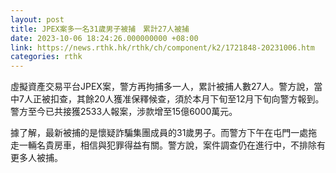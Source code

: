 ```yaml
---
layout: post
title: JPEX案多一名31歲男子被捕　累計27人被捕
date: 2023-10-06 18:24:26.000000000 +08:00
link: https://news.rthk.hk/rthk/ch/component/k2/1721848-20231006.htm
categories: rthk
---
```


虛擬資產交易平台JPEX案，警方再拘捕多一人，累計被捕人數27人。警方說，當中7人正被扣查，其餘20人獲准保釋候查，須於本月下旬至12月下旬向警方報到。警方至今已共接獲2533人報案，涉款增至15億6000萬元。

據了解，最新被捕的是懷疑詐騙集團成員的31歲男子。而警方下午在屯門一處拖走一輛名貴房車，相信與犯罪得益有關。警方說，案件調查仍在進行中，不排除有更多人被捕。
